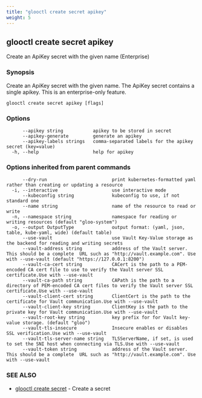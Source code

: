 ```yaml
---
title: "glooctl create secret apikey"
weight: 5
---
```

## glooctl create secret apikey

Create an ApiKey secret with the given name (Enterprise)

### Synopsis

Create an ApiKey secret with the given name. The ApiKey secret contains a single apikey. This is an enterprise-only feature.

```
glooctl create secret apikey [flags]
```

### Options

```
      --apikey string           apikey to be stored in secret
      --apikey-generate         generate an apikey
      --apikey-labels strings   comma-separated labels for the apikey secret (key=value)
  -h, --help                    help for apikey
```

### Options inherited from parent commands

```
      --dry-run                        print kubernetes-formatted yaml rather than creating or updating a resource
  -i, --interactive                    use interactive mode
      --kubeconfig string              kubeconfig to use, if not standard one
      --name string                    name of the resource to read or write
  -n, --namespace string               namespace for reading or writing resources (default "gloo-system")
  -o, --output OutputType              output format: (yaml, json, table, kube-yaml, wide) (default table)
      --use-vault                      use Vault Key-Value storage as the backend for reading and writing secrets
      --vault-address string           address of the Vault server. This should be a complete  URL such as "http://vault.example.com". Use with --use-vault (default "https://127.0.0.1:8200")
      --vault-ca-cert string           CACert is the path to a PEM-encoded CA cert file to use to verify the Vault server SSL certificate.Use with --use-vault
      --vault-ca-path string           CAPath is the path to a directory of PEM-encoded CA cert files to verify the Vault server SSL certificate.Use with --use-vault
      --vault-client-cert string       ClientCert is the path to the certificate for Vault communication.Use with --use-vault
      --vault-client-key string        ClientKey is the path to the private key for Vault communication.Use with --use-vault
      --vault-root-key string          key prefix for for Vault key-value storage. (default "gloo")
      --vault-tls-insecure             Insecure enables or disables SSL verification.Use with --use-vault
      --vault-tls-server-name string   TLSServerName, if set, is used to set the SNI host when connecting via TLS.Use with --use-vault
      --vault-token string             address of the Vault server. This should be a complete  URL such as "http://vault.example.com". Use with --use-vault
```

### SEE ALSO

* [glooctl create secret](../glooctl_create_secret)	 - Create a secret

